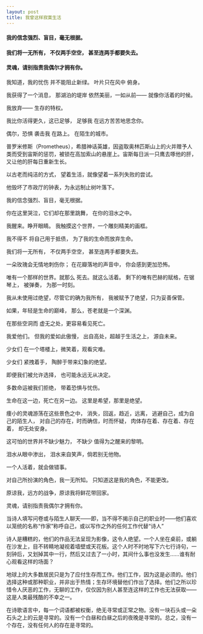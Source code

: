 ```yaml
---
layout: post
title: 我曾这样寂寞生活
---
```

#### 我的信念强烈、盲目，毫无根据。
#### 我们将一无所有， 不仅两手空空， 甚至连两手都要失去。
#### 灵魂，请别指责我偶尔才拥有你。
<!-- more -->
我知道，我的忧伤 并不能阻止新绿。 叶片只在风中 俯身。

我获得了一个消息， 那湖泊的堤岸 依然美丽，一如从前—— 就像你活着的时候。

我放弃—— 生存的特权。

我比你活得更久，这已足够， 足够我 在远方苦苦地思念你。

偶尔，恐惧 袭击我 在路上。 在陌生的城市。

普罗米修斯（Prometheus），希腊神话英雄，因盗取奥林匹斯山上的火并赠予人类而受到宙斯的惩罚，被锁在高加索山的悬崖上。宙斯每日派一只鹰去啄他的肝，又让他的肝每日重新生长。

以古老而纯洁的方式， 望着生活，就像望着一系列失败的尝试。

他毁坏了市政厅的钟表，为永远制止树叶落下。

我的信念强烈、盲目，毫无根据。

你在这里哭泣，它们却在那里跳舞， 在你的泪水之中。

我醒来。睁开眼睛。 我触摸这个世界，一个雕刻精美的画框。

我不得不 将自己用于抵债， 为了我的生命而放弃生命。

我们将一无所有， 不仅两手空空， 甚至连两手都要失去。

一朵玫瑰会无情地刺伤你； 在花瓣落地的声音中， 你会感到更加恐怖。

唯有一个那样的世界。就那么 死去。就这么活着。 剩下的唯有巴赫的赋格，在锯琴上， 被弹奏， 为那一时刻。

我从未使用过绝望，尽管它的确为我所有， 我被赋予了绝望，只为妥善保管。

如果，年轻是生命的巅峰， 那么，苍老就是一个深渊。

在那些空洞而 虚无之处，更容易看见死亡。

我爱他们。 但我的爱如此傲慢， 出自高处，超越于生活之上， 源自未来。

少女们 在一个塔楼上，微笑着，观看灾难。

少女们 紧拽着手， 陶醉于带来幻象的绝望。

即便我们被允许选择， 也可能永远无从决定。

多数命运被我们拒绝， 带着恐惧与忧伤。

生命在这一边，死亡在另一边。 这里是希望，那里是绝望。

痩小的灵魂游荡在这些景色之中， 消失，回返，趋近，远离， 逃避自己，成为自己的陌生人， 对自己的存在，时而确信，时而怀疑， 肉体存在着、存在着、存在着， 却无处安身。

这可怕的世界并不缺少魅力， 不缺少 值得为之醒来的黎明。

泪水从眼中渗出， 泪水来自笑声，倘若别无他物。

一个人活着，就会做错事。

对自己所扮演的角色，我一无所知。 只知道这是我的角色，不能更改。

原谅我，远方的战争，原谅我将鲜花带回家。

灵魂，请别指责我偶尔才拥有你。

当诗人填写问卷或与陌生人聊天——即，当不得不揭示自己的职业时——他们喜欢以笼统的名称“作家”称呼自己，或以写作之外的任何工作代替“诗人”

诗人是糟糕的，他们的作品无法呈现为影像，这令人绝望。一个人坐在桌前，或躺在沙发上，目不转睛地凝视着墙壁或天花板。这个人时不时地写下六七行诗句，一刻钟后，又划掉其中一行，然后又过去了一小时，其间什么事也没发生……谁有耐心观看这样的场面？

地球上的大多数居民只是为了应付生存而工作。他们工作，因为这是必须的。他们选择这种或那种职业，并非出于热情；生存环境替他们作出了选择。他们之所以珍惜令人厌恶的工作，无聊的工作，仅仅因为别人甚至连这样的工作也无法获取——这是人类最残酷的不幸之一。

在诗歌语言中，每一个词语都被权衡，绝无寻常或正常之物。没有一块石头或一朵石头之上的云是寻常的。没有一个白昼和白昼之后的夜晚是寻常的。总之，没有一个存在，没有任何人的存在是寻常的。
